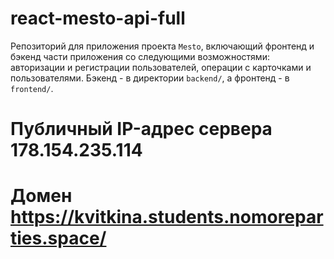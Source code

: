 # react-mesto-api-full
Репозиторий для приложения проекта `Mesto`, включающий фронтенд и бэкенд части приложения со следующими возможностями: авторизации и регистрации пользователей, операции с карточками и пользователями. 
Бэкенд - в директории `backend/`, а фронтенд - в `frontend/`. 
  

# Публичный IP-адрес сервера 178.154.235.114
# Домен https://kvitkina.students.nomoreparties.space/

